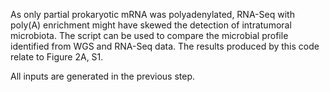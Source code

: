 As only partial prokaryotic mRNA was polyadenylated, RNA-Seq with poly(A) enrichment might have skewed the detection of intratumoral microbiota. The script can be used to compare the microbial profile identified from WGS and RNA-Seq data. The results produced by this code relate to Figure 2A, S1.



All inputs are generated in the previous step.














































